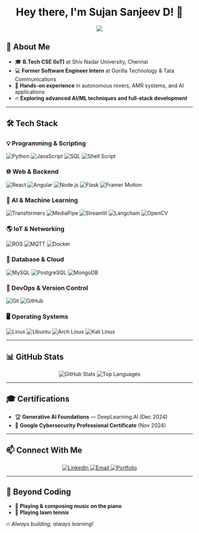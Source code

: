<h1 align="center">Hey there, I'm Sujan Sanjeev D! 👋</h1>

<p align="center">
 <img src="https://readme-typing-svg.herokuapp.com?font=Fira+Code&weight=500&size=22&pause=1000&color=F7B801&center=true&vCenter=true&width=700&lines=IoT+%7C+AI%2FML+%7C+Full+Stack+Developer;Passionate+about+cutting-edge+tech!;Building+smart+and+scalable+systems"/>
</p>

## 🚀 About Me

- 🎓 **B.Tech CSE (IoT)** at Shiv Nadar University, Chennai
- 💻 **Former Software Engineer Intern** at Gorilla Technology & Tata Communications
- 🤖 **Hands-on experience** in autonomous rovers, AMR systems, and AI applications
- 🔥 **Exploring advanced AI/ML techniques and full-stack development**

---

## 🛠️ Tech Stack

### 💡 Programming & Scripting
![Python](https://img.shields.io/badge/Python-3776AB?style=for-the-badge&logo=python&logoColor=white)
![JavaScript](https://img.shields.io/badge/JavaScript-F7DF1E?style=for-the-badge&logo=javascript&logoColor=black)
![SQL](https://img.shields.io/badge/SQL-4479A1?style=for-the-badge&logo=postgresql&logoColor=white)
![Shell Script](https://img.shields.io/badge/Shell_Script-121011?style=for-the-badge&logo=gnu-bash&logoColor=white)

### 🌐 Web & Backend
![React](https://img.shields.io/badge/React-20232A?style=for-the-badge&logo=react&logoColor=61DAFB)
![Angular](https://img.shields.io/badge/Angular-DD0031?style=for-the-badge&logo=angular&logoColor=white)
![Node.js](https://img.shields.io/badge/Node.js-339933?style=for-the-badge&logo=nodedotjs&logoColor=white)
![Flask](https://img.shields.io/badge/Flask-000000?style=for-the-badge&logo=flask&logoColor=white)
![Framer Motion](https://img.shields.io/badge/Framer_Motion-0055FF?style=for-the-badge&logo=framer&logoColor=white)

### 🤖 AI & Machine Learning
![Transformers](https://img.shields.io/badge/Transformers-FF6F00?style=for-the-badge&logo=huggingface&logoColor=white)
![MediaPipe](https://img.shields.io/badge/MediaPipe-4285F4?style=for-the-badge&logo=google&logoColor=white)
![Streamlit](https://img.shields.io/badge/Streamlit-FF4B4B?style=for-the-badge&logo=streamlit&logoColor=white)
![Langchain](https://img.shields.io/badge/Langchain-3178C6?style=for-the-badge&logo=chain&logoColor=white)
![OpenCV](https://img.shields.io/badge/OpenCV-5C3EE8?style=for-the-badge&logo=opencv&logoColor=white)

### 🌎 IoT & Networking
![ROS](https://img.shields.io/badge/ROS-22314E?style=for-the-badge&logo=ros&logoColor=white)
![MQTT](https://img.shields.io/badge/MQTT-3C5280?style=for-the-badge&logo=eclipse-mosquitto&logoColor=white)
![Docker](https://img.shields.io/badge/Docker-2496ED?style=for-the-badge&logo=docker&logoColor=white)

### 💾 Database & Cloud
![MySQL](https://img.shields.io/badge/MySQL-4479A1?style=for-the-badge&logo=mysql&logoColor=white)
![PostgreSQL](https://img.shields.io/badge/PostgreSQL-316192?style=for-the-badge&logo=postgresql&logoColor=white)
![MongoDB](https://img.shields.io/badge/MongoDB-4EA94B?style=for-the-badge&logo=mongodb&logoColor=white)

### 🚀 DevOps & Version Control
![Git](https://img.shields.io/badge/Git-F05032?style=for-the-badge&logo=git&logoColor=white)
![GitHub](https://img.shields.io/badge/GitHub-181717?style=for-the-badge&logo=github&logoColor=white)

### 🖥️ Operating Systems
![Linux](https://img.shields.io/badge/Linux-FCC624?style=for-the-badge&logo=linux&logoColor=black)
![Ubuntu](https://img.shields.io/badge/Ubuntu-E95420?style=for-the-badge&logo=ubuntu&logoColor=white)
![Arch Linux](https://img.shields.io/badge/Arch_Linux-1793D1?style=for-the-badge&logo=arch-linux&logoColor=white)
![Kali Linux](https://img.shields.io/badge/Kali_Linux-557C94?style=for-the-badge&logo=kali-linux&logoColor=white)

---

## 📊 GitHub Stats

<p align="center">
  <img src="https://github-readme-stats.vercel.app/api?username=sujansanjeev&show_icons=true&theme=radical" alt="GitHub Stats" />
  <img src="https://github-readme-stats.vercel.app/api/top-langs/?username=sujansanjeev&layout=compact&theme=radical" alt="Top Languages" />
</p>

---

## 🎓 Certifications
- 🏆 **Generative AI Foundations** — DeepLearning.AI (Dec 2024)
- 🏅 **Google Cybersecurity Professional Certificate** (Nov 2024)

---

## 📫 Connect With Me

<p align="center">
  <a href="https://www.linkedin.com/in/YOUR_LINKEDIN/">
    <img src="https://img.shields.io/badge/LinkedIn-0077B5?style=for-the-badge&logo=linkedin&logoColor=white" alt="LinkedIn" />
  </a>
  <a href="mailto:sujan21110114@snuchennai.edu.in">
    <img src="https://img.shields.io/badge/Email-D14836?style=for-the-badge&logo=gmail&logoColor=white" alt="Email" />
  </a>
  <a href="YOUR_PORTFOLIO_LINK">
    <img src="https://img.shields.io/badge/Portfolio-000000?style=for-the-badge&logo=About.me&logoColor=white" alt="Portfolio" />
  </a>
</p>

---

## 🎵 Beyond Coding
- 🎹 **Playing & composing music on the piano**
- 🎾 **Playing lawn tennis**

🔥 _Always building, always learning!_

